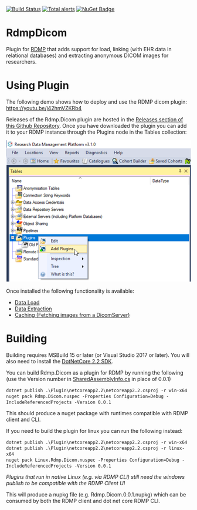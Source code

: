 [![Build Status](https://travis-ci.org/HicServices/RdmpDicom.svg?branch=master)](https://travis-ci.org/HicServices/RdmpDicom) [![Total alerts](https://img.shields.io/lgtm/alerts/g/HicServices/RdmpDicom.svg?logo=lgtm&logoWidth=18)](https://lgtm.com/projects/g/HicServices/RdmpDicom/alerts/) [![NuGet Badge](https://buildstats.info/nuget/HIC.RDMP.Dicom)](https://buildstats.info/nuget/HIC.RDMP.Dicom)

# RdmpDicom
Plugin for [RDMP](https://github.com/HicServices/RDMP) that adds support for load, linking (with EHR data in relational databases) and extracting anonymous DICOM images for researchers.


# Using Plugin

The following demo shows how to deploy and use the RDMP dicom plugin:
https://youtu.be/j42hmVZKRb4

Releases of the Rdmp.Dicom plugin are hosted in the [Releases section of this Github Repository](https://github.com/HicServices/RdmpDicom/releases).  Once you have downloaded the plugin you can add it to your RDMP instance through the Plugins node in the Tables collection:

![Overview](./Documentation/Images/AddPlugin.png)

Once installed the following functionality is available:

- [Data Load](./Documentation/DataLoad.md)
- [Data Extraction](./Documentation/DataExtraction.md)
- [Caching (Fetching images from a DicomServer)](./Documentation/Caching.md)

# Building

Building requires MSBuild 15 or later (or Visual Studio 2017 or later).  You will also need to install the [DotNetCore 2.2 SDK](https://dotnet.microsoft.com/download).

You can build Rdmp.Dicom as a plugin for RDMP by running the following (use the Version number in [SharedAssemblyInfo.cs](SharedAssemblyInfo.cs) in place of 0.0.1)

```
dotnet publish .\Plugin\netcoreapp2.2\netcoreapp2.2.csproj -r win-x64
nuget pack Rdmp.Dicom.nuspec -Properties Configuration=Debug -IncludeReferencedProjects -Version 0.0.1
```

This should produce a nuget package with runtimes compatible with RDMP client and CLI.

If you need to build the plugin for linux you can run the following instead:

```
dotnet publish .\Plugin\netcoreapp2.2\netcoreapp2.2.csproj -r win-x64
dotnet publish .\Plugin\netcoreapp2.2\netcoreapp2.2.csproj -r linux-x64
nuget pack Linux.Rdmp.Dicom.nuspec -Properties Configuration=Debug -IncludeReferencedProjects -Version 0.0.1
```
_Plugins that run in native Linux (e.g. via RDMP CLI) still need the windows publish to be compatible with the RDMP Client UI_

This will produce a nupkg file (e.g. Rdmp.Dicom.0.0.1.nupkg) which can be consumed by both the RDMP client and dot net core RDMP CLI.
